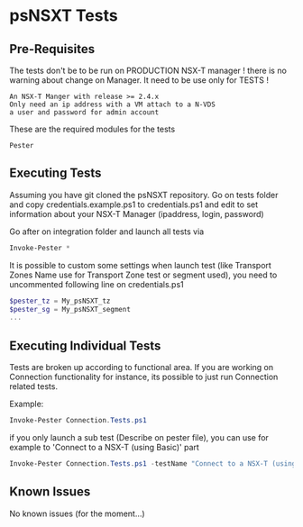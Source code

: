 # psNSXT Tests

## Pre-Requisites

The tests don't be to be run on PRODUCTION NSX-T manager ! there is no warning about change on Manager.
It need to be use only for TESTS !

    An NSX-T Manger with release >= 2.4.x
    Only need an ip address with a VM attach to a N-VDS
    a user and password for admin account

These are the required modules for the tests

    Pester

## Executing Tests

Assuming you have git cloned the psNSXT repository. Go on tests folder and copy credentials.example.ps1 to credentials.ps1 and edit to set information about your NSX-T Manager (ipaddress, login, password)

Go after on integration folder and launch all tests via

```powershell
Invoke-Pester *
```

It is possible to custom some settings when launch test (like Transport Zones Name use for Transport Zone test or segment used), you need to uncommented following line on credentials.ps1

```powershell
$pester_tz = My_psNSXT_tz
$pester_sg = My_psNSXT_segment
...
```

## Executing Individual Tests

Tests are broken up according to functional area. If you are working on Connection functionality for instance, its possible to just run Connection related tests.

Example:

```powershell
Invoke-Pester Connection.Tests.ps1
```

if you only launch a sub test (Describe on pester file), you can use for example to 'Connect to a NSX-T (using Basic)' part

```powershell
Invoke-Pester Connection.Tests.ps1 -testName "Connect to a NSX-T (using Basic)"
```

## Known Issues

No known issues (for the moment...)